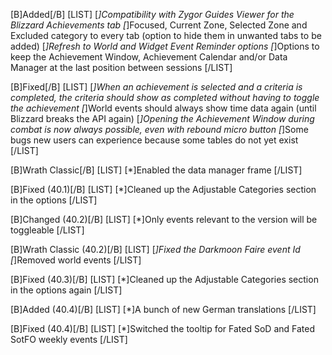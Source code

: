 [B]Added[/B]
[LIST]
[*]Compatibility with Zygor Guides Viewer for the Blizzard Achievements tab
[*]Focused, Current Zone, Selected Zone and Excluded category to every tab (option to hide them in unwanted tabs to be added)
[*]Refresh to World and Widget Event Reminder options
[*]Options to keep the Achievement Window, Achievement Calendar and/or Data Manager at the last position between sessions
[/LIST]

[B]Fixed[/B]
[LIST]
[*]When an achievement is selected and a criteria is completed, the criteria should show as completed without having to toggle the achievement
[*]World events should always show time data again (until Blizzard breaks the API again)
[*]Opening the Achievement Window during combat is now always possible, even with rebound micro button
[*]Some bugs new users can experience because some tables do not yet exist
[/LIST]

[B]Wrath Classic[/B]
[LIST]
[*]Enabled the data manager frame
[/LIST]

[B]Fixed (40.1)[/B]
[LIST]
[*]Cleaned up the Adjustable Categories section in the options
[/LIST]

[B]Changed (40.2)[/B]
[LIST]
[*]Only events relevant to the version will be toggleable
[/LIST]

[B]Wrath Classic (40.2)[/B]
[LIST]
[*]Fixed the Darkmoon Faire event Id
[*]Removed world events
[/LIST]

[B]Fixed (40.3)[/B]
[LIST]
[*]Cleaned up the Adjustable Categories section in the options again
[/LIST]

[B]Added (40.4)[/B]
[LIST]
[*]A bunch of new German translations
[/LIST]

[B]Fixed (40.4)[/B]
[LIST]
[*]Switched the tooltip for Fated SoD and Fated SotFO weekly events
[/LIST]
